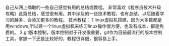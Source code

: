 自己从网上摘取的一些自己感觉有用的总结或教程。
 非常喜欢《程序员技术升级攻略》这篇总结，感觉很有用。其中涉及的一些技术教程，也有总结，以后随着学习的越多，会添加更多的教程。
 技术教程：
 1.linux虚拟机搭建，因为大多数都是用windows,所以建一个linux虚拟机来练习linux操作很方便，也没有成本，都是免费的。
 2.git版本控制，版本控制对于开发很重要，git作为目前最流行的版本控制工具，掌握一下还是比较好的，教程很详细，很容易上手。
